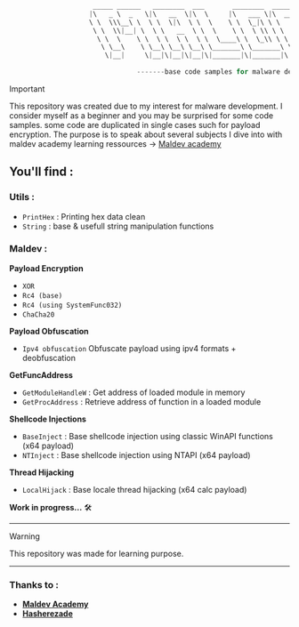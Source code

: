 ```C
                     _____ ______   ________  ___       ________  _______   ___      ___ 
                    |\   _ \  _   \|\   __  \|\  \     |\   ___ \|\  ___ \ |\  \    /  /|
                    \ \  \\\__\ \  \ \  \|\  \ \  \    \ \  \_|\ \ \   __/|\ \  \  /  / /
                     \ \  \\|__| \  \ \   __  \ \  \    \ \  \ \\ \ \  \_|/_\ \  \/  / / 
                      \ \  \    \ \  \ \  \ \  \ \  \____\ \  \_\\ \ \  \_|\ \ \    / /  
                       \ \__\    \ \__\ \__\ \__\ \_______\ \_______\ \_______\ \__/ /   
                        \|__|     \|__|\|__|\|__|\|_______|\|_______|\|_______|\|__|/    
                                                                                         
                                -------base code samples for malware dev------   

```

> [!Important]
This repository was created due to my interest for malware development. I consider myself as a beginner and you may be surprised for some code samples. some code are duplicated in single cases such for payload encryption. The purpose is to speak about several subjects I dive into with maldev academy learning ressources -> <a href="https://github.com/Maldev-Academy">Maldev academy</a>


## You'll find : 

### Utils : 

- `PrintHex` : Printing hex data clean
- `String` : base & usefull string manipulation functions

### Maldev : 

**Payload Encryption**
- `XOR`
- `Rc4 (base)`
- `Rc4 (using SystemFunc032)`
- `ChaCha20`

**Payload Obfuscation**
- `Ipv4 obfuscation` Obfuscate payload using ipv4 formats + deobfuscation

**GetFuncAddress**
- `GetModuleHandleW` : Get address of loaded module in memory
- `GetProcAddress` : Retrieve address of function in a loaded module

**Shellcode Injections**
- `BaseInject` : Base shellcode injection using classic WinAPI functions (x64 payload)
- `NTInject` : Base shellcode injection using NTAPI (x64 payload)

**Thread Hijacking**
- `LocalHijack` : Base locale thread hijacking (x64 calc payload)

**Work in progress...** 🛠️

---

> [!Warning]
> This repository was made for learning purpose.

---

### Thanks to : 

- <strong><a href="https://github.com/orgs/Maldev-Academy/repositories">Maldev Academy</a></strong>
- <strong><a href="https://github.com/hasherezade">Hasherezade</a></strong>
